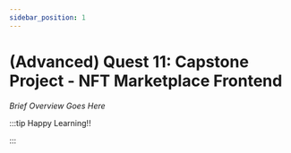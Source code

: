 ```yaml
---
sidebar_position: 1
---
```


# (Advanced) Quest 11: Capstone Project - NFT Marketplace Frontend

_Brief Overview Goes Here_

:::tip Happy Learning!!

<QuestButton text="Go To Quest" link="https://app.stackup.dev/quest_page/advanced-quest-11-capstone-project---nft-marketplace-frontend" />

:::
